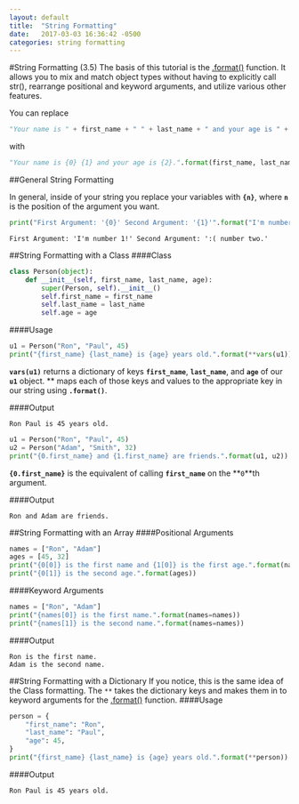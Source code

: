 ```yaml
---
layout: default
title:  "String Formatting"
date:   2017-03-03 16:36:42 -0500
categories: string formatting
---
```


#String Formatting (3.5)
The basis of this tutorial is the [.format()](https://docs.python.org/3/library/string.html#custom-string-formatting) function. It allows you to mix and match object types without having to explicitly call str(), rearrange positional and keyword arguments, and utilize various other features.

You can replace

```python
"Your name is " + first_name + " " + last_name + " and your age is " + str(age) + "."
```

with

```python
"Your name is {0} {1} and your age is {2}.".format(first_name, last_name, age)
```

##General String Formatting

In general, inside of your string you replace your variables with **`{n}`**, where **`n`** is the position of the argument you want.


```python
print("First Argument: '{0}' Second Argument: '{1}'".format("I'm number 1!", ":( number two."))
```

```
First Argument: 'I'm number 1!' Second Argument: ':( number two.'
```

##String Formatting with a Class
####Class
```python
class Person(object):
    def __init__(self, first_name, last_name, age):
        super(Person, self).__init__()
        self.first_name = first_name
        self.last_name = last_name
        self.age = age
```

####Usage
```python
u1 = Person("Ron", "Paul", 45)
print("{first_name} {last_name} is {age} years old.".format(**vars(u1)))
```

**`vars(u1)`** returns a dictionary of keys **`first_name`**, **`last_name`**, and **`age`** of our **`u1`** object.
** maps each of those keys and values to the appropriate key in our string using **`.format()`**.

####Output
```
Ron Paul is 45 years old.
```

```python
u1 = Person("Ron", "Paul", 45)
u2 = Person("Adam", "Smith", 32)
print("{0.first_name} and {1.first_name} are friends.".format(u1, u2))
```

**`{0.first_name}`** is the equivalent of calling **`first_name`** on the **`0`**th argument.

####Output
```
Ron and Adam are friends.
```

##String Formatting with an Array
####Positional Arguments
```python
names = ["Ron", "Adam"]
ages = [45, 32]
print("{0[0]} is the first name and {1[0]} is the first age.".format(names, ages))
print("{0[1]} is the second age.".format(ages))
```

####Keyword Arguments
```python
names = ["Ron", "Adam"]
print("{names[0]} is the first name.".format(names=names))
print("{names[1]} is the second name.".format(names=names))
```
####Output
```
Ron is the first name.
Adam is the second name.
```


##String Formatting with a Dictionary
If you notice, this is the same idea of the Class formatting.
The `**` takes the dictionary keys and makes them in to keyword arguments for the [.format()](https://docs.python.org/3/library/string.html#custom-string-formatting) function.
####Usage
```python
person = {
    "first_name": "Ron",
    "last_name": "Paul",
    "age": 45,
}
print("{first_name} {last_name} is {age} years old.".format(**person))
```
####Output
```
Ron Paul is 45 years old.
```